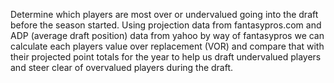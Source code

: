 Determine which players are most over or undervalued going into the draft before the season started. Using projection data from fantasypros.com and ADP (average draft position) data from yahoo by way of fantasypros we can calculate each players value over replacement (VOR) and compare that with their projected point totals for the year to help us draft undervalued players and steer clear of overvalued players during the draft.

